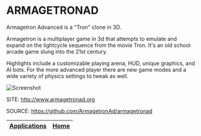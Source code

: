 # ARMAGETRONAD

 Armagetron Advanced is a "Tron" clone in 3D.
  
 Armagetron is a multiplayer game in 3d that attempts to emulate
 and expand on the lightcycle sequence from the movie Tron. It's
 an old school arcade game slung into the 21st century. 
  
 Highlights include a customizable playing arena, HUD, unique
 graphics, and AI bots. For the more advanced player there are 
 new game modes and a wide variety of physics settings to tweak 
 as well.
  
 ![Screenshot](https://community.linuxmint.com/img/screenshots/armagetronad.png)
  
 SITE: http://www.armagetronad.org
 
 SOURCE: https://github.com/ArmagetronAd/armagetronad

 | [Applications](https://portable-linux-apps.github.io/apps.html) | [Home](https://portable-linux-apps.github.io)
 | --- | --- |
